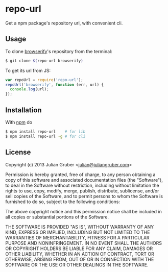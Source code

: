 
# repo-url

Get a npm package's repository url, with convenient cli.

## Usage

To clone [browserify](https://github.com/substack/node-browserify)'s repository from the terminal:

```bash
$ git clone $(repo-url browserify)
```

To get its url from JS:

```js
var repoUrl = require('repo-url');
repoUrl('browserify', function (err, url) {
  console.log(url);
});
```

## Installation

With [npm](http://npmjs.org) do

```bash
$ npm install repo-url    # for lib
$ npm install repo-url -g # for cli
```


## License

Copyright (c) 2013 Julian Gruber &lt;julian@juliangruber.com&gt;

Permission is hereby granted, free of charge, to any person obtaining a copy
of this software and associated documentation files (the "Software"), to deal
in the Software without restriction, including without limitation the rights
to use, copy, modify, merge, publish, distribute, sublicense, and/or sell
copies of the Software, and to permit persons to whom the Software is
furnished to do so, subject to the following conditions:

The above copyright notice and this permission notice shall be included in
all copies or substantial portions of the Software.

THE SOFTWARE IS PROVIDED "AS IS", WITHOUT WARRANTY OF ANY KIND, EXPRESS OR
IMPLIED, INCLUDING BUT NOT LIMITED TO THE WARRANTIES OF MERCHANTABILITY,
FITNESS FOR A PARTICULAR PURPOSE AND NONINFRINGEMENT. IN NO EVENT SHALL THE
AUTHORS OR COPYRIGHT HOLDERS BE LIABLE FOR ANY CLAIM, DAMAGES OR OTHER
LIABILITY, WHETHER IN AN ACTION OF CONTRACT, TORT OR OTHERWISE, ARISING FROM,
OUT OF OR IN CONNECTION WITH THE SOFTWARE OR THE USE OR OTHER DEALINGS IN
THE SOFTWARE.
